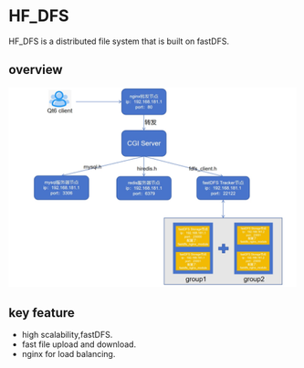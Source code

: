 # HF_DFS
HF_DFS is a distributed file system that is built on fastDFS.

## overview
![overview](./resource/overview.png)

## key feature
- high scalability,fastDFS.
- fast file upload and download.
- nginx for load balancing.
